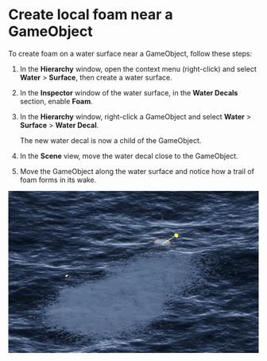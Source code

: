 # Create local foam near a GameObject

To create foam on a water surface near a GameObject, follow these steps:

1. In the **Hierarchy** window, open the context menu (right-click) and select **Water** > **Surface**, then create a water surface.

1. In the **Inspector** window of the water surface, in the **Water Decals** section, enable **Foam**.

1. In the **Hierarchy** window, right-click a GameObject and select **Water** > **Surface** > **Water Decal**.

	The new water decal is now a child of the GameObject.

1. In the **Scene** view, move the water decal close to the GameObject.

1. Move the GameObject along the water surface and notice how a trail of foam forms in its wake.

![Local foam near a GameObject](Images/trailing-foam.jpg)
